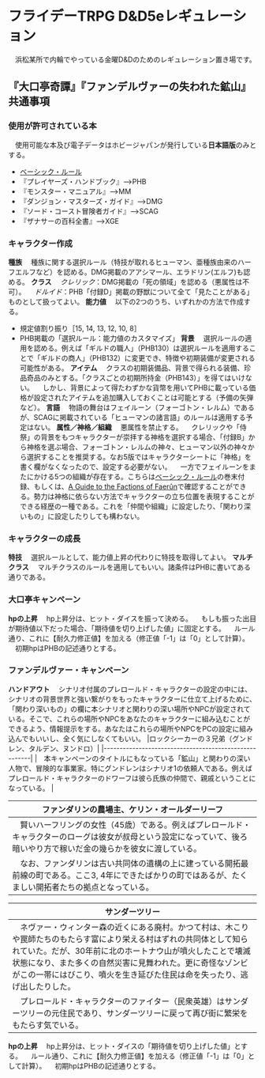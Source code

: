 # フライデーTRPG D&D5eレギュレーション
　浜松某所で内輪でやっている金曜D&Dのためのレギュレーション置き場です。

## 『大口亭奇譚』『ファンデルヴァーの失われた鉱山』共通事項
### 使用が許可されている本
　使用可能な本及び電子データはホビージャパンが発行している<b>日本語版</b>のみとする。
- [ベーシック・ルール](http://hobbyjapan.co.jp/dd/news/basic_rule.html)
- 『プレイヤーズ・ハンドブック』-->PHB
- 『モンスター・マニュアル』-->MM
- 『ダンジョン・マスターズ・ガイド』-->DMG
- 『ソード・コースト冒険者ガイド』-->SCAG
- 『ザナサーの百科全書』-->XGE

### キャラクター作成
<b>種族</b>
　種族に関する選択ルール（特技が取れるヒューマン、亜種族由来のハーフエルフなど）を認める。DMG掲載のアアシマール、エラドリン(エルフ)も認める。
<b>クラス</b>
　<i>クレリック</i>：DMG掲載の「死の領域」を認める（悪属性は不可）。
　<i>ドルイド</i>：PHB「付録D」掲載の野獣について全て「見たことがある」ものとして扱ってよい。
<b>能力値</b>
　以下の2つのうち、いずれかの方法で作成する。
- 規定値割り振り［15, 14, 13, 12, 10, 8］
- PHB掲載の「選択ルール：能力値のカスタマイズ」
<b>背景</b>
　選択ルールの適用を認める。例えば「ギルドの職人」（PHB130）は選択ルールを適用することで「ギルドの商人」（PHB132）に変更でき、特徴や初期装備が変更される可能性がある。
<b>アイテム</b>
　クラスの初期装備品、背景で得られる装備、珍品奇品のみとする。「クラスごとの初期所持金（PHB143）」を得てはいけない。
　しかし、背景によって得たわずかな貨幣を用いてPHBに載っている価格が設定されたアイテムを追加購入しておくことは可能とする（予備の矢弾など）。
<b>言語</b>
　物語の舞台はフェイルーン（フォーゴトン・レルム）であるが、SCAGに掲載されている「ヒューマンの諸言語」のルールは適用する予定はない。
<b>属性／神格／組織</b>
　悪属性を禁止する。
　クレリックや「侍祭」の背景をもつキャラクターが崇拝する神格を選択する場合、「付録B」から神格を選ぶ場合、フォーゴトン・レルムの神々、ヒューマン以外の神々から選択することを推奨する。なお5版ではキャラクターシートに「神格」を書く欄がなくなったので、設定する必要がない。
　一方でフェイルーンをまたにかける5つの組織が存在する。こちらは[ベーシック・ルール](http://hobbyjapan.co.jp/dd/news/basic_rule.html)の巻末付録、もしくは、[A Guide to the Factions of Faerûn](https://www.victoriaescapegames.com/wp-content/uploads/2018/01/DDAL_FACTION_GUIDE_v701.pdf)で確認することができる。勢力は神格に依らない方法でキャラクターの立ち位置を表現することができる経歴の一種である。これを「仲間や組織」に設定したり、「関わり深いもの」に設定したりしても構わない。

### キャラクターの成長
<b>特技</b>
　選択ルールとして、能力値上昇の代わりに特技を取得してよい。
<b>マルチクラス</b>
　マルチクラスのルールを適用してもいい。諸条件はPHBに書いてある通りである。

### 大口亭キャンペーン
<b>hpの上昇</b>
　hp上昇分は、ヒット・ダイスを振って決める。
　もしも振った出目が期待値以下だった場合、「期待値を切り上げした値」に固定とする。
　ルール通り、これに【耐久力修正値】を加える（修正値「-1」は「0」として計算）。
　初期hpはPHBの記述通りとする。

### ファンデルヴァー・キャンペーン
<b>ハンドアウト</b>
　シナリオ付属のプレロールド・キャラクターの設定の中には、シナリオの背景世界と強い繋がりをもったキャラクターに仕立て上げるために、「関わり深いもの」の欄に本シナリオと関わりの深い場所やNPCが設定されている。そこで、これらの場所やNPCをあなたのキャラクターに組み込むことができるよう、情報提示をする。あなたはこれらの場所やNPCをPCの設定に組み込んでもいいし、全く気にしなくてもいい。
|ロックシーカーの３兄弟（グンドレン、タルデン、ヌンドロ）|
|-------------------------------------------------------|
|　本キャンペーンのタイトルにもなっている「鉱山」と関わりの深い人物で、冒険的な事業家。特にグンドレンはシナリオ1の依頼人である。例えばプレロールド・キャラクターのドワーフは彼ら氏族の仲間で、親戚ということになっている。
|

|ファンダリンの農場主、ケリン・オールダーリーフ|
|-------------------------------------------------------|
|　賢いハーフリングの女性（45歳）である。例えばプレロールド・キャラクターのローグは彼女が叔母という設定になっていて、後ろ暗いやり方で稼いだ金の幾らかを彼女に渡している。
　なお、ファンダリンは古い共同体の遺構の上に建っている開拓最前線の町である。ここ3, 4年にできたばかりの町ではあるが、たくましい開拓者たちの拠点となっている。|

|サンダーツリー|
|-------------------------------------------------------|
|　ネヴァー・ウィンター森の近くにある廃村。かつて村は、木こりや罠師たちのもたらす富により栄える村はずれの共同体として知られていた。だが、30年前に北のホートナウ山が噴火したことで壊滅状態になり、また多くの自然災害に見舞われた。更に奇怪なゾンビがこの一帯にはびこり、噴火を生き延びた住民は命を失ったり、逃げ出したりした。
　プレロールド・キャラクターのファイター（民衆英雄）はサンダーツリーの元住民であり、サンダーツリーに戻って再び街に繁栄をもたらす気でいる。|

<b>hpの上昇</b>
　hp上昇分は、ヒット・ダイスの「期待値を切り上げした値」とする。
　ルール通り、これに【耐久力修正値】を加える（修正値「-1」は「0」として計算）。
　初期hpはPHBの記述通りとする。
